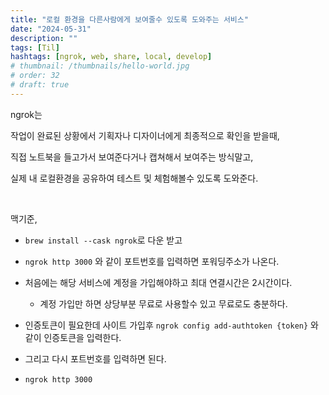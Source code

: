 ```yaml
---
title: "로컬 환경을 다른사람에게 보여줄수 있도록 도와주는 서비스"
date: "2024-05-31"
description: ""
tags: [Til]
hashtags: [ngrok, web, share, local, develop]
# thumbnail: /thumbnails/hello-world.jpg
# order: 32
# draft: true
---
```


ngrok는

작업이 완료된 상황에서 기획자나 디자이너에게 최종적으로 확인을 받을때,

직접 노트북을 들고가서 보여준다거나 캡쳐해서 보여주는 방식말고,

실제 내 로컬환경을 공유하여 테스트 및 체험해볼수 있도록 도와준다.

<br/>

맥기준,

- `brew install --cask ngrok`로 다운 받고

- `ngrok http 3000` 와 같이 포트번호를 입력하면 포워딩주소가 나온다.

- 처음에는 해당 서비스에 계정을 가입해야하고 최대 연결시간은 2시간이다.

  - 계정 가입만 하면 상당부분 무료로 사용할수 있고 무료로도 충분하다.

- 인증토큰이 필요한데 사이트 가입후 `ngrok config add-authtoken {token}` 와 같이 인증토큰을 입력한다.

- 그리고 다시 포트번호를 입력하면 된다.

- `ngrok http 3000`
